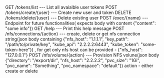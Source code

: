 GET /tokens/list                ---     List all avaialble user tokens
POST /tokens/create/{user}      ---     Create new user and token
DELETE /tokens/delete/{user}    ---     Delete existing user
POST /exec/{name}               ---     Endpoint for future functionalities( expects body with content {"content": "some info"})
GET /help                       ---     Print this help message
POST /nfs/connections/{action}  ---     create, delete or get nfs connection string(json body containing {"nfs_host": "1.1.1.1", "key_path": "/path/to/private/key", "kube_api": "2.2.2.2:6443", "kube_token": "some-token-here"}) , for get only nfs host can be provided - {"nfs_host": "127.0.0.1"}
POST /nfs/volume/{action}       ---     Provision NFS volune(json body {"directory": "/export/dir", "nfs_host": "2.2.2.2", "pvc_size": "1Gi", "pvc_name": "Something", "pvc_namespace": "default"}) action - either create or delete
